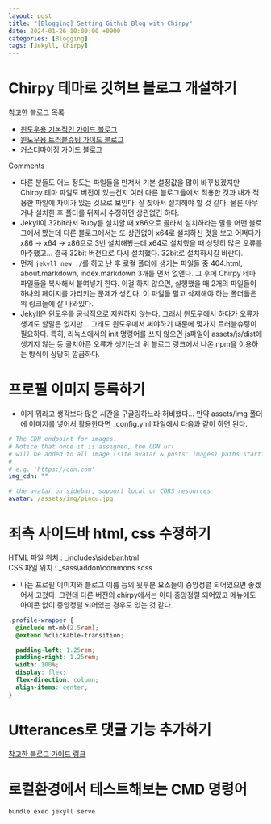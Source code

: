 ```yaml
---
layout: post
title: "[Blogging] Setting Github Blog with Chirpy"
date: 2024-01-26 10:00:00 +0900
categories: [Blogging]
tags: [Jekyll, Chirpy]
---
```


# Chirpy 테마로 깃허브 블로그 개설하기

참고한 블로그 목록

- [윈도우용 기본적인 가이드 블로그](<https://devpro.kr/posts/Github-%EB%B8%94%EB%A1%9C%EA%B7%B8-%EB%A7%8C%EB%93%A4%EA%B8%B0-(1)/>)
- [윈도우용 트러블슈팅 가이드 블로그](https://ree31206.tistory.com/entry/github-pages-%EB%B8%94%EB%A1%9C%EA%B7%B8-%EB%A7%8C%EB%93%A4%EA%B8%B0-%ED%85%8C%EB%A7%88-%EC%A0%81%EC%9A%A9%ED%95%98%EA%B8%B0Chirpy)
- [커스터마이징 가이드 블로그](https://www.irgroup.org/posts/jekyll-chirpy/)

Comments

- 다른 분들도 어느 정도는 파일들을 만져서 기본 설정값을 많이 바꾸셨겠지만 Chirpy 테마 파일도 버전이 있는건지 여러 다른 블로그들에서 적용한 것과 내가 적용한 파일에 차이가 있는 것으로 보인다. 잘 찾아서 설치해야 할 것 같다. 물론 아무거나 설치한 후 폴더를 뒤져서 수정하면 상관없긴 하다.
- Jekyll이 32bit라서 Ruby를 설치할 때 x86으로 골라서 설치하라는 말을 어떤 블로그에서 봤는데 다른 블로그에서는 또 상관없이 x64로 설치하신 것을 보고 어쩌다가 x86 → x64 → x86으로 3번 설치해봤는데 x64로 설치했을 때 상당히 많은 오류를 마주했고... 결국 32bit 버전으로 다시 설치했다. 32bit로 설치하시길 바란다.
- 먼저 `jekyll new ./`를 하고 난 후 로컬 폴더에 생기는 파일들 중 404.html, about.markdown, index.markdown 3개를 먼저 없앤다. 그 후에 Chirpy 테마 파일들을 복사해서 붙여넣기 한다. 이걸 하지 않으면, 실행했을 때 2개의 파일들이 하나의 페이지를 가리키는 문제가 생긴다. 이 파일들 말고 삭제해야 하는 폴더들은 위 링크들에 잘 나와있다.
- Jekyll은 윈도우를 공식적으로 지원하지 않는다. 그래서 윈도우에서 하다가 오류가 생겨도 할말은 없지만... 그래도 윈도우에서 써야하기 때문에 몇가지 트러블슈팅이 필요하다. 특히, 리눅스에서의 init 명령어를 쓰지 않으면 js파일이 assets/js/dist에 생기지 않는 등 골치아픈 오류가 생기는데 위 블로그 링크에서 나온 npm을 이용하는 방식이 상당히 깔끔하다.

# 프로필 이미지 등록하기

- 이게 뭐라고 생각보다 많은 시간을 구글링하느라 허비했다... 만약 assets/img 폴더에 이미지를 넣어서 활용한다면 \_config.yml 파일에서 다음과 같이 하면 된다.

```yml
# The CDN endpoint for images.
# Notice that once it is assigned, the CDN url
# will be added to all image (site avatar & posts' images) paths starting with '/'
#
# e.g. 'https://cdn.com'
img_cdn: ""

# the avatar on sidebar, support local or CORS resources
avatar: /assets/img/pingu.jpg
```

# 죄측 사이드바 html, css 수정하기

HTML 파일 위치 : \_includes\sidebar.html  
CSS 파일 위치 : \_sass\addon\commons.scss

- 나는 프로필 이미지와 블로그 이름 등의 윗부분 요소들이 중앙정렬 되어있으면 좋겠어서 고쳤다. 그런데 다른 버전의 chirpy에서는 이미 중앙정렬 되어있고 메뉴에도 아이콘 없이 중앙정렬 되어있는 경우도 있는 것 같다.

```css
.profile-wrapper {
  @include mt-mb(2.5rem);
  @extend %clickable-transition;

  padding-left: 1.25rem;
  padding-right: 1.25rem;
  width: 100%;
  display: flex;
  flex-direction: column;
  align-items: center;
}
```

# Utterances로 댓글 기능 추가하기

[참고한 블로그 가이드 링크](https://www.irgroup.org/posts/utternace-comments-system/)

# 로컬환경에서 테스트해보는 CMD 명령어

```bash
bundle exec jekyll serve
```
